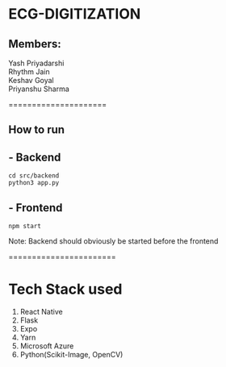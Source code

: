 # ECG-DIGITIZATION

## Members:
Yash Priyadarshi <br>
Rhythm Jain <br>
Keshav Goyal <br>
Priyanshu Sharma


=====================
## How to run 

## - Backend
```
cd src/backend
python3 app.py
```
## - Frontend
```
npm start
```

Note: Backend should obviously be started before the frontend

=======================

# Tech Stack used

1. React Native
2. Flask
3. Expo
4. Yarn
5. Microsoft Azure
6. Python(Scikit-Image, OpenCV)

